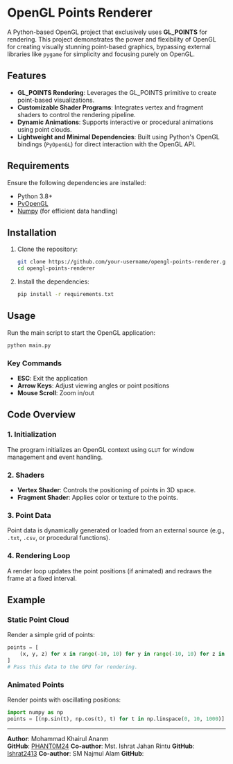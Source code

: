 # OpenGL Points Renderer

A Python-based OpenGL project that exclusively uses **GL_POINTS** for rendering. This project demonstrates the power and flexibility of OpenGL for creating visually stunning point-based graphics, bypassing external libraries like `pygame` for simplicity and focusing purely on OpenGL.

## Features

- **GL_POINTS Rendering**: Leverages the GL_POINTS primitive to create point-based visualizations.
- **Customizable Shader Programs**: Integrates vertex and fragment shaders to control the rendering pipeline.
- **Dynamic Animations**: Supports interactive or procedural animations using point clouds.
- **Lightweight and Minimal Dependencies**: Built using Python's OpenGL bindings (`PyOpenGL`) for direct interaction with the OpenGL API.

## Requirements

Ensure the following dependencies are installed:

- Python 3.8+
- [PyOpenGL](https://pypi.org/project/PyOpenGL/)
- [Numpy](https://pypi.org/project/numpy/) (for efficient data handling)

## Installation

1. Clone the repository:
   ```bash
   git clone https://github.com/your-username/opengl-points-renderer.git
   cd opengl-points-renderer
   ```

2. Install the dependencies:
   ```bash
   pip install -r requirements.txt
   ```

## Usage

Run the main script to start the OpenGL application:
```bash
python main.py
```

### Key Commands
- **ESC**: Exit the application
- **Arrow Keys**: Adjust viewing angles or point positions
- **Mouse Scroll**: Zoom in/out

## Code Overview

### 1. **Initialization**
The program initializes an OpenGL context using `GLUT` for window management and event handling.

### 2. **Shaders**
- **Vertex Shader**: Controls the positioning of points in 3D space.
- **Fragment Shader**: Applies color or texture to the points.

### 3. **Point Data**
Point data is dynamically generated or loaded from an external source (e.g., `.txt`, `.csv`, or procedural functions).

### 4. **Rendering Loop**
A render loop updates the point positions (if animated) and redraws the frame at a fixed interval.

## Example

### Static Point Cloud
Render a simple grid of points:
```python
points = [
    (x, y, z) for x in range(-10, 10) for y in range(-10, 10) for z in range(-10, 10)
]
# Pass this data to the GPU for rendering.
```

### Animated Points
Render points with oscillating positions:
```python
import numpy as np
points = [(np.sin(t), np.cos(t), t) for t in np.linspace(0, 10, 1000)]
```




---

**Author**: Mohammad Khairul Ananm   
**GitHub**: [PHANT0M24](https://github.com/PHANT0M24)
**Co-author**: Mst. Ishrat Jahan Rintu
**GitHub**: [Ishrat2413](https://github.com/Ishrat2413)
**Co-author**: SM Najmul Alam
**GitHub**:
